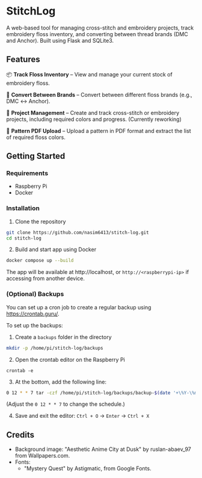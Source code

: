 # StitchLog
A web-based tool for managing cross-stitch and embroidery projects, track embroidery floss inventory, and converting between thread brands (DMC and Anchor). Built using Flask and SQLite3.

## Features

📦 **Track Floss Inventory** – View and manage your current stock of embroidery floss.

🔄 **Convert Between Brands** – Convert between different floss brands (e.g., DMC ↔ Anchor).

🧵 **Project Management** – Create and track cross-stitch or embroidery projects, including required colors and progress. (Currently reworking)

📄 **Pattern PDF Upload** – Upload a pattern in PDF format and extract the list of required floss colors.

## Getting Started
### Requirements
- Raspberry Pi
- Docker

### Installation

1. Clone the repository

```bash
git clone https://github.com/nasim6413/stitch-log.git
cd stitch-log
```

2. Build and start app using Docker

```bash
docker compose up --build
```

The app will be available at http://localhost, or `http://<raspberrypi-ip>` if accessing from another device. 

### (Optional) Backups
You can set up a cron job to create a regular backup using https://crontab.guru/.

To set up the backups:

1. Create a `backups` folder in the directory

```bash
mkdir -p /home/pi/stitch-log/backups
```

2. Open the crontab editor on the Raspberry Pi

```
crontab -e
```

3. At the bottom, add the following line:
```bash
0 12 * * 7 tar -czf /home/pi/stitch-log/backups/backup-$(date '+\%Y-\%m-\%d').tar.gz -C /home/pi/stitch-log instance
```

(Adjust the `0 12 * * 7` to change the schedule.)

4. Save and exit the editor: `Ctrl + O` -> `Enter` -> `Ctrl + X`

## Credits

- Background image: "Aesthetic Anime City at Dusk" by ruslan-abaev_97 from Wallpapers.com.
- Fonts: 
    - "Mystery Quest" by Astigmatic, from Google Fonts.
